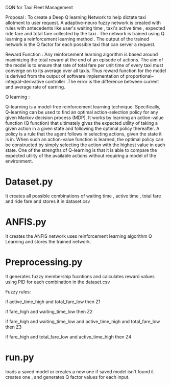

DQN for Taxi Fleet Management

Proposal : To create a Deep Q learning Network to help dictate taxi allotment to user request.
A adaptive-neuro fuzzy network is created with rules with antecedents like  user's waiting time , taxi's active time ,
expected ride fare and total fare collected by the taxi . The network is trained using Q learning a reinforcement
learning method . The  output of the trained network is the Q factor for each possible taxi that can server a request.

Reward Function :
Any reinforcement learning algorithm is based around maximizing the total reward at the end of an episode of actions.
The aim of the model is to ensure that rate of total fare per unit time of every taxi must converge on to its average
over all taxis. Thus reward function for the model is derived from the output of software implementation of
proportional–integral–derivative controller .The error is the difference between current and average rate of earning.

Q learning :

Q-learning is a model-free reinforcement learning technique. Specifically, Q-learning can be used to find an optimal
action-selection policy for any given Markov decision process (MDP). It works by learning an action-value
function (Q function) that ultimately gives the expected utility of taking a given action in a given state and
following the optimal policy thereafter. A policy is a rule that the agent follows in selecting actions,
given the state it is in. When such an action-value function is learned, the optimal policy can be constructed by
simply selecting the action with the highest value in each state. One of the strengths of Q-learning is that
it is able to compare the expected utility of the available actions without requiring a model of the environment.


# Dataset.py
It creates all possible combinations of waiting time , active time , total fare and ride fare and stores it in dataset.csv

# ANFIS.py
It creates the ANFIS network uses reinforcement learning algorithm Q Learning and stores the trained network.

# Preprocessing.py 
It generates fuzzy membership fucntions and calculates reward values using PID for each combination in the dataset.csv

Fuzzy rules:

if active_time_high and total_fare_low then Z1

if fare_high and waiting_time_low then Z2

if fare_high and waiting_time_low and active_time_high and total_fare_low then Z3

if fare_high and total_fare_low and active_time_high then Z4

# run.py
loads a saved model or creates a new one if saved model isn't found it creates one , and generates Q factor values for each input.
